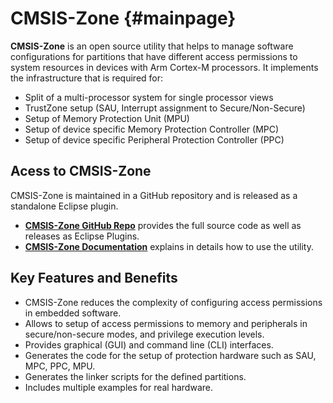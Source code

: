# CMSIS-Zone {#mainpage}

**CMSIS-Zone** is an open source utility that helps to manage software configurations for partitions that have different access permissions to system resources in devices with Arm Cortex-M processors. It implements the infrastructure that is required for:
- Split of a multi-processor system for single processor views
- TrustZone setup (SAU, Interrupt assignment to Secure/Non-Secure)
- Setup of Memory Protection Unit (MPU)
- Setup of device specific Memory Protection Controller (MPC)
- Setup of device specific Peripheral Protection Controller (PPC)

## Acess to CMSIS-Zone

CMSIS-Zone is maintained in a GitHub repository and is released as a standalone Eclipse plugin.

- [**CMSIS-Zone GitHub Repo**](https://github.com/Arm-Software/CMSIS-Zone) provides the full source code as well as releases as Eclipse Plugins.
- [**CMSIS-Zone Documentation**](https://arm-software.github.io/CMSIS-Zone/latest/) explains in details how to use the utility.

## Key Features and Benefits

- CMSIS-Zone reduces the complexity of configuring access permissions in embedded software.
- Allows to setup of access permissions to memory and peripherals in secure/non-secure modes, and privilege execution levels.
- Provides graphical (GUI) and command line (CLI) interfaces.
- Generates the code for the setup of protection hardware such as SAU, MPC, PPC, MPU.
- Generates the linker scripts for the defined partitions.
- Includes multiple examples for real hardware.
